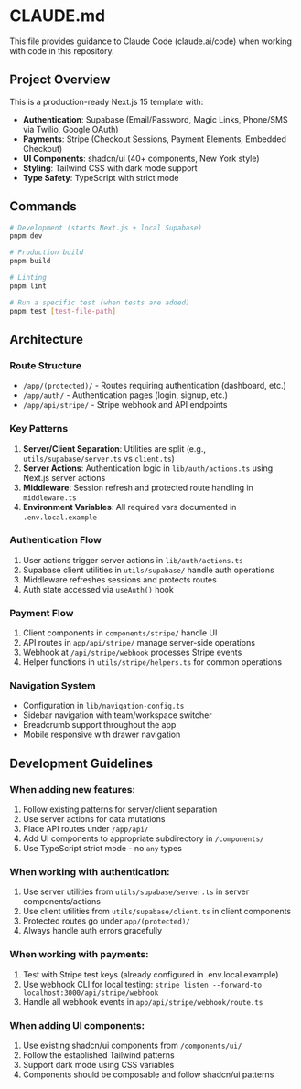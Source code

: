 # CLAUDE.md

This file provides guidance to Claude Code (claude.ai/code) when working with code in this repository.

## Project Overview

This is a production-ready Next.js 15 template with:
- **Authentication**: Supabase (Email/Password, Magic Links, Phone/SMS via Twilio, Google OAuth)
- **Payments**: Stripe (Checkout Sessions, Payment Elements, Embedded Checkout)
- **UI Components**: shadcn/ui (40+ components, New York style)
- **Styling**: Tailwind CSS with dark mode support
- **Type Safety**: TypeScript with strict mode

## Commands

```bash
# Development (starts Next.js + local Supabase)
pnpm dev

# Production build
pnpm build

# Linting
pnpm lint

# Run a specific test (when tests are added)
pnpm test [test-file-path]
```

## Architecture

### Route Structure
- `/app/(protected)/` - Routes requiring authentication (dashboard, etc.)
- `/app/auth/` - Authentication pages (login, signup, etc.)
- `/app/api/stripe/` - Stripe webhook and API endpoints

### Key Patterns
1. **Server/Client Separation**: Utilities are split (e.g., `utils/supabase/server.ts` vs `client.ts`)
2. **Server Actions**: Authentication logic in `lib/auth/actions.ts` using Next.js server actions
3. **Middleware**: Session refresh and protected route handling in `middleware.ts`
4. **Environment Variables**: All required vars documented in `.env.local.example`

### Authentication Flow
1. User actions trigger server actions in `lib/auth/actions.ts`
2. Supabase client utilities in `utils/supabase/` handle auth operations
3. Middleware refreshes sessions and protects routes
4. Auth state accessed via `useAuth()` hook

### Payment Flow
1. Client components in `components/stripe/` handle UI
2. API routes in `app/api/stripe/` manage server-side operations
3. Webhook at `/api/stripe/webhook` processes Stripe events
4. Helper functions in `utils/stripe/helpers.ts` for common operations

### Navigation System
- Configuration in `lib/navigation-config.ts`
- Sidebar navigation with team/workspace switcher
- Breadcrumb support throughout the app
- Mobile responsive with drawer navigation

## Development Guidelines

### When adding new features:
1. Follow existing patterns for server/client separation
2. Use server actions for data mutations
3. Place API routes under `/app/api/`
4. Add UI components to appropriate subdirectory in `/components/`
5. Use TypeScript strict mode - no `any` types

### When working with authentication:
1. Use server utilities from `utils/supabase/server.ts` in server components/actions
2. Use client utilities from `utils/supabase/client.ts` in client components
3. Protected routes go under `app/(protected)/`
4. Always handle auth errors gracefully

### When working with payments:
1. Test with Stripe test keys (already configured in .env.local.example)
2. Use webhook CLI for local testing: `stripe listen --forward-to localhost:3000/api/stripe/webhook`
3. Handle all webhook events in `app/api/stripe/webhook/route.ts`

### When adding UI components:
1. Use existing shadcn/ui components from `/components/ui/`
2. Follow the established Tailwind patterns
3. Support dark mode using CSS variables
4. Components should be composable and follow shadcn/ui patterns